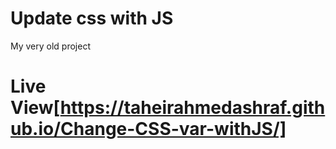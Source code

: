 # Update css with JS
My very old project

# Live View[https://taheirahmedashraf.github.io/Change-CSS-var-withJS/]
